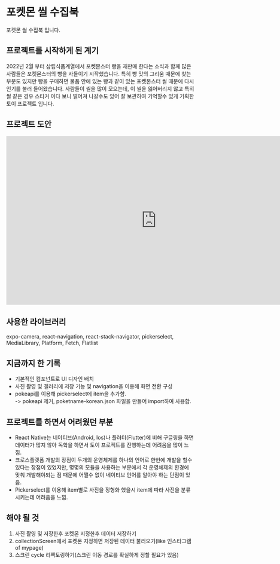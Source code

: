 # 포켓몬 씰 수집북
포켓몬 씰 수집북 입니다.

## 프로젝트를 시작하게 된 계기
2022년 2월 부터 삼립식품계열에서 포켓몬스터 빵을 재판매 한다는 소식과 함께 많은 사람들은 포켓몬스터의 빵을 사들이기 시작했습니다. 특히 빵 맛의 그리움 때문에 찾는 부분도 있지만 빵을 구매하면 물품 안에 있는 빵과 같이 있는 포켓몬스터 씰 때문에 다시 인기를 불러 들어왔습니다. 사람들이 씰을 많이 모으는데, 이 씰을 잃어버리지 않고 특히 씰 같은 경우 스티커 이다 보니 떨어져 나갈수도 있어 잘 보관하여 기억할수 있게 기획한 토이 프로젝트 입니다.

## 프로젝트 도안
<iframe style="border: 1px solid rgba(0, 0, 0, 0.1);" width="800" height="450" src="https://www.figma.com/embed?embed_host=share&url=https%3A%2F%2Fwww.figma.com%2Ffile%2Fc6CMLWZhPfDlsxgRD1hVaC%2Fpocketmon-seal%3Fnode-id%3D0%253A1" allowfullscreen></iframe>

## 사용한 라이브러리 
expo-camera, react-navigation, react-stack-navigator, pickerselect, MediaLibrary, Platform, Fetch, Flatlist

## 지금까지 한 기록
- 기본적인 컴포넌트로 UI 디자인 배치
- 사진 촬영 및 갤러리에 저장 기능 및 navigation을 이용해 화면 전환 구성
- pokeapi를 이용해 pickerselect에 item을 추가함. <br/>
    -> pokeapi 제거, poketname-korean.json 파일을 만들어 import하여 사용함.

## 프로젝트를 하면서 어려웠던 부분
- React Native는 네이티브(Android, Ios)나 플러터(Flutter)에 비해 구글링을 하면 데이터가 많지 않아 독학을 하면서 토이 프로젝트를 진행하는데 어려움을 많이 느낌.
- 크로스플랫폼 개발의 장점이 두개의 운영체제를 하나의 언어로 한번에 개발을 할수 있다는 장점이 있었지만, 몇몇의 모듈을 사용하는 부분에서 각 운영체제의 환경에 맞춰 개발해야되는 점 때문에 어쩔수 없이 네이티브 언어를 알아야 하는 단점이 있음.
- Pickerselect를 이용해 item별로 사진을 정형화 했을시 item에 따라 사진을 분류시키는데 어려움을 느낌.

## 해야 될 것
1. 사진 촬영 및 저장한후 포켓몬 지정한후 데이터 저장하기
2. collectionScreen에서 포켓몬 지정하면 저장된 데이터 불러오기(like 인스타그램 of mypage)
3. 스크린 cycle 리팩토링하기(스크린 이동 경로를 확실하게 정할 필요가 있음)
